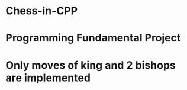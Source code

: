 # Chess-in-CPP

# Programming Fundamental Project

# Only moves of king and 2 bishops are implemented
